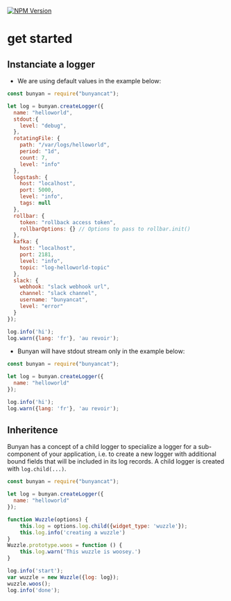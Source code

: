 [![NPM Version](http://img.shields.io/npm/v/bunyancat.svg?style=flat)](https://www.npmjs.org/package/bunyancat)

# get started

## Instanciate a logger
* We are using default values in the example below:

```javascript
const bunyan = require("bunyancat");

let log = bunyan.createLogger({
  name: "helloworld",
  stdout:{
    level: "debug",
  },
  rotatingFile: {
    path: "/var/logs/helloworld",
    period: "1d",
    count: 7,
    level: "info"
  },
  logstash: {
    host: "localhost",
    port: 5000,
    level: "info",
    tags: null
  },
  rollbar: {
    token: "rollback access token",
    rollbarOptions: {} // Options to pass to rollbar.init()
  },
  kafka: {
    host: "localhost",
    port: 2181,
    level: "info",
    topic: "log-helloworld-topic"
  },
  slack: {
    webhook: "slack webhook url",
    channel: "slack channel",
    username: "bunyancat",
    level: "error"
  }
});

log.info('hi');
log.warn({lang: 'fr'}, 'au revoir');
```
* Bunyan will have stdout stream only in the example below:

```javascript
const bunyan = require("bunyancat");

let log = bunyan.createLogger({
  name: "helloworld"
});

log.info('hi');
log.warn({lang: 'fr'}, 'au revoir');
```

## Inheritence

Bunyan has a concept of a child logger to specialize a logger for a sub-component of your application, i.e. to create a new logger with additional bound fields that will be included in its log records. A child logger is created with `log.child(...)`.

```javascript
const bunyan = require("bunyancat");

let log = bunyan.createLogger({
  name: "helloworld"
});

function Wuzzle(options) {
    this.log = options.log.child({widget_type: 'wuzzle'});
    this.log.info('creating a wuzzle')
}
Wuzzle.prototype.woos = function () {
    this.log.warn('This wuzzle is woosey.')
}

log.info('start');
var wuzzle = new Wuzzle({log: log});
wuzzle.woos();
log.info('done');
```
